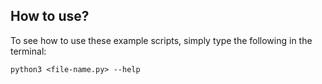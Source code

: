 ## How to use?

To see how to use these example scripts, simply type the following in the terminal:

```
python3 <file-name.py> --help
```
